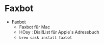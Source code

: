# Faxbot
- [Faxbot](https://www.hosy.de/faxer/)
  -  Faxbot für Mac
  - HOsy : Dial!List für Apple´s Adressbuch
  - `brew cask install faxbot`
